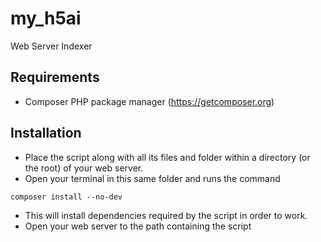 # my_h5ai
Web Server Indexer

## Requirements
- Composer PHP package manager (https://getcomposer.org)

## Installation
- Place the script along with all its files and folder within a directory (or the root) of your web server.
- Open your terminal in this same folder and runs the command
```shell script
composer install --no-dev
```
- This will install dependencies required by the script in order to work.
- Open your web server to the path containing the script